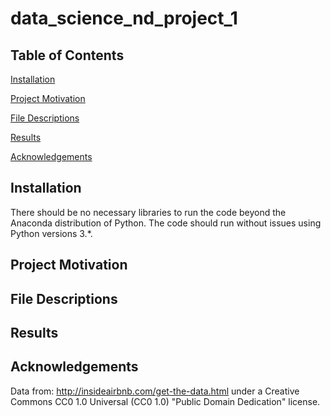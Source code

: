 # data_science_nd_project_1

## Table of Contents
[Installation](https://github.com/spreuhs/data_science_nd_project_1/blob/main/README.md#installation)

[Project Motivation](https://github.com/spreuhs/data_science_nd_project_1/blob/main/README.md#project-motivation)

[File Descriptions](https://github.com/spreuhs/data_science_nd_project_1/blob/main/README.md#file-descriptions)

[Results](https://github.com/spreuhs/data_science_nd_project_1/blob/main/README.md#results)

[Acknowledgements](https://github.com/spreuhs/data_science_nd_project_1/blob/main/README.md#acknowledgements)

## Installation
There should be no necessary libraries to run the code beyond the Anaconda distribution of Python. The code should run without issues using Python versions 3.*.

## Project Motivation

## File Descriptions

## Results

## Acknowledgements
Data from: http://insideairbnb.com/get-the-data.html under a  Creative Commons CC0 1.0 Universal (CC0 1.0) "Public Domain Dedication" license. 
